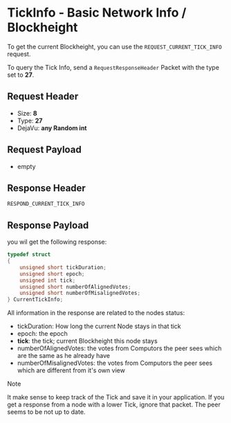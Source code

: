 # TickInfo - Basic Network Info / Blockheight
To get the current Blockheight, you can use the `REQUEST_CURRENT_TICK_INFO` request.

To query the Tick Info, send a `RequestResponseHeader` Packet with the type set to **27**.

## Request Header
- Size: **8**
- Type: **27**
- DejaVu: **any Random int**

## Request Payload
- empty

## Response Header
`RESPOND_CURRENT_TICK_INFO`

## Response Payload
you wil get the following response:

```c++
typedef struct
{
    unsigned short tickDuration;
    unsigned short epoch;
    unsigned int tick;
    unsigned short numberOfAlignedVotes;
    unsigned short numberOfMisalignedVotes;
} CurrentTickInfo;
```

All information in the response are related to the nodes status:

- tickDuration: How long the current Node stays in that tick
- epoch: the epoch
- **tick**: the tick; current Blockheight this node stays
- numberOfAlignedVotes: the votes from Computors the peer sees which are the same as he already have
- numberOfMisalignedVotes: the votes from Computors the peer sees which are different from it's own view

> [!NOTE]
> It make sense to keep track of the Tick and save it in your application. If you get a response from a node with a lower Tick, ignore that packet. The peer seems to be not up to date.